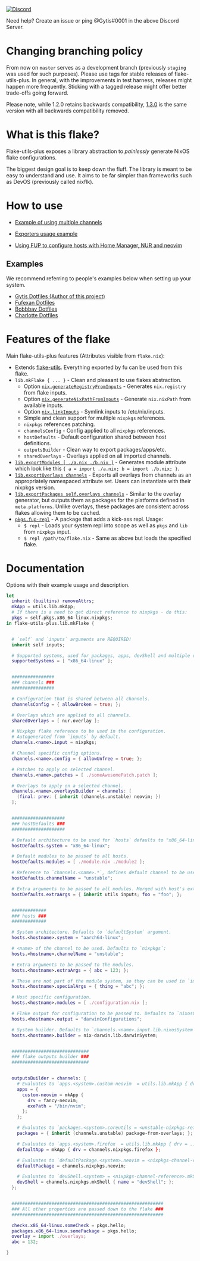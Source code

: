 
[![Discord](https://img.shields.io/discord/568306982717751326.svg?label=&logo=discord&logoColor=ffffff&color=7389D8&labelColor=6A7EC2)](https://discord.com/invite/RbvHtGa)

Need help? Create an issue or ping @Gytis#0001 in the above Discord Server.

# Changing branching policy #
From now on `master` serves as a development branch (previously `staging` was used for such purposes). Please use tags for stable releases of flake-utils-plus.
In general, with the improvements in test harness, releases might happen more frequently. Sticking with a tagged release might offer better trade-offs going forward.

Please note, while 1.2.0 retains backwards compatibility, [1.3.0](https://github.com/gytis-ivaskevicius/flake-utils-plus/releases/tag/v1.3.0) is the same version with all backwards compatibility removed.


# What is this flake? #

Flake-utils-plus exposes a library abstraction to *painlessly* generate NixOS flake configurations.

The biggest design goal is to keep down the fluff. The library is meant to be easy to understand and use. It aims to be far simpler than frameworks such as DevOS (previously called nixflk).

# How to use #

* [Example of using multiple channels](./examples/minimal-multichannel)

* [Exporters usage example](./examples/exporters)

* [Using FUP to configure hosts with Home Manager, NUR and neovim](./examples/home-manager+nur+neovim)

## Examples

We recommend referring to people's examples below when setting up your system.

- [Gytis Dotfiles (Author of this project)](https://github.com/gytis-ivaskevicius/nixfiles/blob/master/flake.nix)
- [Fufexan Dotfiles](https://github.com/fufexan/dotfiles/blob/main/flake.nix)
- [Bobbbay Dotfiles](https://github.com/Bobbbay/dotfiles/blob/master/flake.nix)
- [Charlotte Dotfiles](https://github.com/chvp/nixos-config/blob/master/flake.nix)

# Features of the flake #

Main flake-utils-plus features (Attributes visible from `flake.nix`):
- Extends [flake-utils](https://github.com/numtide/flake-utils). Everything exported by fu can be used from this flake.
- `lib.mkFlake { ... }` - Clean and pleasant to use flakes abstraction.
    - Option [`nix.generateRegistryFromInputs`](./lib/options.nix) - Generates `nix.registry` from flake inputs.
    - Option [`nix.generateNixPathFromInputs`](./lib/options.nix) - Generate `nix.nixPath` from available inputs.
    - Option [`nix.linkInputs`](./lib/options.nix) - Symlink inputs to /etc/nix/inputs.
    - Simple and clean support for multiple `nixpkgs` references.
    - `nixpkgs` references patching.
    - `channelsConfig` - Config applied to all `nixpkgs` references.
    - `hostDefaults` - Default configuration shared between host definitions.
    - `outputsBuilder` - Clean way to export packages/apps/etc.
    - `sharedOverlays` - Overlays applied on all imported channels.
- [`lib.exportModules [ ./a.nix ./b.nix ]`](./lib/exportModules.nix) - Generates module attribute which look like this `{ a = import ./a.nix; b = import ./b.nix; }`.
- [`lib.exportOverlays channels`](./lib/exportOverlays.nix) - Exports all overlays from channels as an appropriately namespaced attribute set. Users can instantiate with their nixpkgs version.
- [`lib.exportPackages self.overlays channels`](./lib/exportPackages.nix) - Similar to the overlay generator, but outputs them as packages for the platforms defined in `meta.platforms`. Unlike overlays, these packages are consistent across flakes allowing them to be cached.
- [`pkgs.fup-repl`](./lib/overlay.nix) - A package that adds a kick-ass repl. Usage:
    - `$ repl` - Loads your system repl into scope as well as `pkgs` and `lib` from `nixpkgs` input.
    - `$ repl /path/to/flake.nix` - Same as above but loads the specified flake.

# Documentation

Options with their example usage and description.

```nix
let
  inherit (builtins) removeAttrs;
  mkApp = utils.lib.mkApp;
  # If there is a need to get direct reference to nixpkgs - do this:
  pkgs = self.pkgs.x86_64-linux.nixpkgs;
in flake-utils-plus.lib.mkFlake {


  # `self` and `inputs` arguments are REQUIRED!
  inherit self inputs;

  # Supported systems, used for packages, apps, devShell and multiple other definitions. Defaults to `flake-utils.lib.defaultSystems`.
  supportedSystems = [ "x86_64-linux" ];


  ################
  ### channels ###
  ################

  # Configuration that is shared between all channels.
  channelsConfig = { allowBroken = true; };

  # Overlays which are applied to all channels.
  sharedOverlays = [ nur.overlay ];

  # Nixpkgs flake reference to be used in the configuration.
  # Autogenerated from `inputs` by default.
  channels.<name>.input = nixpkgs;

  # Channel specific config options.
  channels.<name>.config = { allowUnfree = true; };

  # Patches to apply on selected channel.
  channels.<name>.patches = [ ./someAwesomePatch.patch ];

  # Overlays to apply on a selected channel.
  channels.<name>.overlaysBuilder = channels: [
    (final: prev: { inherit (channels.unstable) neovim; })
  ];


  ####################
  ### hostDefaults ###
  ####################

  # Default architecture to be used for `hosts` defaults to "x86_64-linux".
  hostDefaults.system = "x86_64-linux";

  # Default modules to be passed to all hosts.
  hostDefaults.modules = [ ./module.nix ./module2 ];

  # Reference to `channels.<name>.*`, defines default channel to be used by hosts. Defaults to "nixpkgs".
  hostDefaults.channelName = "unstable";

  # Extra arguments to be passed to all modules. Merged with host's extraArgs.
  hostDefaults.extraArgs = { inherit utils inputs; foo = "foo"; };


  #############
  ### hosts ###
  #############

  # System architecture. Defaults to `defaultSystem` argument.
  hosts.<hostname>.system = "aarch64-linux";

  # <name> of the channel to be used. Defaults to `nixpkgs`;
  hosts.<hostname>.channelName = "unstable";

  # Extra arguments to be passed to the modules.
  hosts.<hostname>.extraArgs = { abc = 123; };

  # These are not part of the module system, so they can be used in `imports` lines without infinite recursion.
  hosts.<hostname>.specialArgs = { thing = "abc"; };

  # Host specific configuration.
  hosts.<hostname>.modules = [ ./configuration.nix ];

  # Flake output for configuration to be passed to. Defaults to `nixosConfigurations`.
  hosts.<hostname>.output = "darwinConfigurations";

  # System builder. Defaults to `channels.<name>.input.lib.nixosSystem`.
  hosts.<hostname>.builder = nix-darwin.lib.darwinSystem;


  #############################
  ### flake outputs builder ###
  #############################


  outputsBuilder = channels: {
    # Evaluates to `apps.<system>.custom-neovim  = utils.lib.mkApp { drv = ...; exePath = ...; };`.
    apps = {
      custom-neovim = mkApp {
        drv = fancy-neovim;
        exePath = "/bin/nvim";
      };
    };

    # Evaluates to `packages.<system>.coreutils = <unstable-nixpkgs-reference>.package-from-overlays`.
    packages = { inherit (channels.unstable) package-from-overlays; };

    # Evaluates to `apps.<system>.firefox  = utils.lib.mkApp { drv = ...; };`.
    defaultApp = mkApp { drv = channels.nixpkgs.firefox };

    # Evaluates to `defaultPackage.<system>.neovim = <nixpkgs-channel-reference>.neovim`.
    defaultPackage = channels.nixpkgs.neovim;

    # Evaluates to `devShell.<system> = <nixpkgs-channel-reference>.mkShell { name = "devShell"; };`.
    devShell = channels.nixpkgs.mkShell { name = "devShell"; };
  };


  #########################################################
  ### All other properties are passed down to the flake ###
  #########################################################

  checks.x86_64-linux.someCheck = pkgs.hello;
  packages.x86_64-linux.somePackage = pkgs.hello;
  overlay = import ./overlays;
  abc = 132;

}
```
